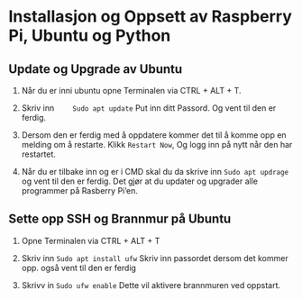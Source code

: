# Installasjon og Oppsett av Raspberry Pi, Ubuntu og Python


## Update og Upgrade av Ubuntu
1.	Når du er inni ubuntu opne Terminalen via CTRL + ALT + T.

2.	Skriv inn ``    Sudo apt update``  Put inn ditt Passord. Og vent til den er ferdig.

3.	Dersom den er ferdig med å oppdatere kommer det til å komme opp en melding om å restarte. Klikk ``Restart Now``, Og logg inn på nytt når den har restartet.

4.	Når du er tilbake inn og er i CMD skal du da skrive inn ``Sudo apt updrage`` og vent til den er ferdig. Det gjør at du updater og upgrader alle programmer på Rasberry Pi’en.  



## Sette opp SSH og Brannmur på Ubuntu

1. Opne Terminalen via CTRL + ALT + T

2. Skriv inn ``Sudo apt install ufw``  Skriv inn passordet dersom det kommer opp. også vent til den er ferdig
3. Skrivv in ``Sudo ufw enable`` Dette vil aktivere brannmuren ved oppstart.



